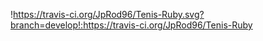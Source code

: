 !https://travis-ci.org/JpRod96/Tenis-Ruby.svg?branch=develop!:https://travis-ci.org/JpRod96/Tenis-Ruby
